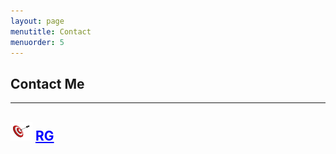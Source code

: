 ```yaml
---
layout: page
menutitle: Contact
menuorder: 5
---
```

## __Contact Me__
_________________________________________________________________________________________________________________________________________________________________________


## <img width="35" height="30" alt="Target" src="/assets//Target.png"> __<a href="https://www.sciencedirect.com/science/article/abs/pii/S0022169422004437" style="color: blue;">RG</a>__ 
